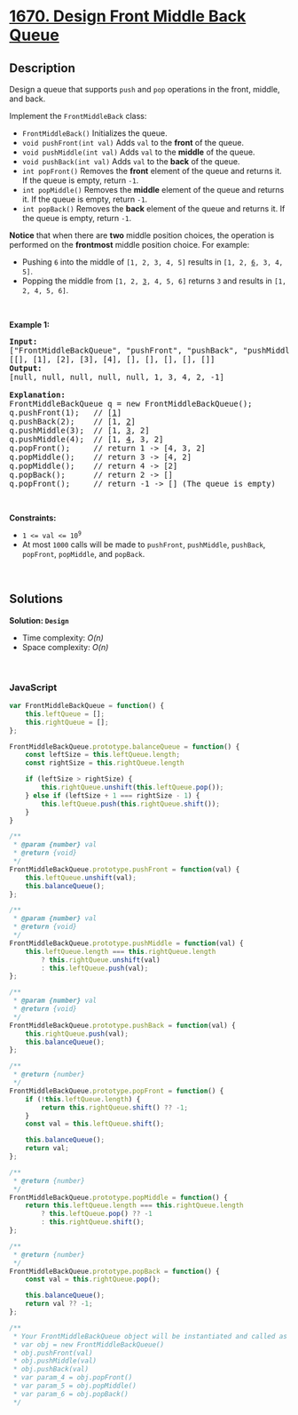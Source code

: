 # [1670. Design Front Middle Back Queue](https://leetcode.com/problems/design-front-middle-back-queue)

## Description

<div class="xFUwe" data-track-load="description_content"><p>Design a queue that supports <code>push</code> and <code>pop</code> operations in the front, middle, and back.</p>

<p>Implement the <code>FrontMiddleBack</code> class:</p>

<ul>
	<li><code>FrontMiddleBack()</code> Initializes the queue.</li>
	<li><code>void pushFront(int val)</code> Adds <code>val</code> to the <strong>front</strong> of the queue.</li>
	<li><code>void pushMiddle(int val)</code> Adds <code>val</code> to the <strong>middle</strong> of the queue.</li>
	<li><code>void pushBack(int val)</code> Adds <code>val</code> to the <strong>back</strong> of the queue.</li>
	<li><code>int popFront()</code> Removes the <strong>front</strong> element of the queue and returns it. If the queue is empty, return <code>-1</code>.</li>
	<li><code>int popMiddle()</code> Removes the <strong>middle</strong> element of the queue and returns it. If the queue is empty, return <code>-1</code>.</li>
	<li><code>int popBack()</code> Removes the <strong>back</strong> element of the queue and returns it. If the queue is empty, return <code>-1</code>.</li>
</ul>

<p><strong>Notice</strong> that when there are <b>two</b> middle position choices, the operation is performed on the <strong>frontmost</strong> middle position choice. For example:</p>

<ul>
	<li>Pushing <code>6</code> into the middle of <code>[1, 2, 3, 4, 5]</code> results in <code>[1, 2, <u>6</u>, 3, 4, 5]</code>.</li>
	<li>Popping the middle from <code>[1, 2, <u>3</u>, 4, 5, 6]</code> returns <code>3</code> and results in <code>[1, 2, 4, 5, 6]</code>.</li>
</ul>

<p>&nbsp;</p>
<p><strong class="example">Example 1:</strong></p>

<pre><strong>Input:</strong>
["FrontMiddleBackQueue", "pushFront", "pushBack", "pushMiddle", "pushMiddle", "popFront", "popMiddle", "popMiddle", "popBack", "popFront"]
[[], [1], [2], [3], [4], [], [], [], [], []]
<strong>Output:</strong>
[null, null, null, null, null, 1, 3, 4, 2, -1]

<strong>Explanation:</strong>
FrontMiddleBackQueue q = new FrontMiddleBackQueue();
q.pushFront(1);   // [<u>1</u>]
q.pushBack(2);    // [1, <u>2</u>]
q.pushMiddle(3);  // [1, <u>3</u>, 2]
q.pushMiddle(4);  // [1, <u>4</u>, 3, 2]
q.popFront();     // return 1 -&gt; [4, 3, 2]
q.popMiddle();    // return 3 -&gt; [4, 2]
q.popMiddle();    // return 4 -&gt; [2]
q.popBack();      // return 2 -&gt; []
q.popFront();     // return -1 -&gt; [] (The queue is empty)
</pre>

<p>&nbsp;</p>
<p><strong>Constraints:</strong></p>

<ul>
	<li><code>1 &lt;= val &lt;= 10<sup>9</sup></code></li>
	<li>At most&nbsp;<code>1000</code>&nbsp;calls will be made to&nbsp;<code>pushFront</code>,&nbsp;<code>pushMiddle</code>,&nbsp;<code>pushBack</code>, <code>popFront</code>, <code>popMiddle</code>, and <code>popBack</code>.</li>
</ul>
</div>

<p>&nbsp;</p>

## Solutions

**Solution: `Design`**
- Time complexity: <em>O(n)</em>
- Space complexity: <em>O(n)</em>

<p>&nbsp;</p>

### **JavaScript**

```js
var FrontMiddleBackQueue = function() {
    this.leftQueue = [];
    this.rightQueue = [];
};

FrontMiddleBackQueue.prototype.balanceQueue = function() {
    const leftSize = this.leftQueue.length;
    const rightSize = this.rightQueue.length

    if (leftSize > rightSize) {
        this.rightQueue.unshift(this.leftQueue.pop());
    } else if (leftSize + 1 === rightSize - 1) {
        this.leftQueue.push(this.rightQueue.shift());
    }
}

/** 
 * @param {number} val
 * @return {void}
 */
FrontMiddleBackQueue.prototype.pushFront = function(val) {
    this.leftQueue.unshift(val);
    this.balanceQueue();
};

/** 
 * @param {number} val
 * @return {void}
 */
FrontMiddleBackQueue.prototype.pushMiddle = function(val) {
    this.leftQueue.length === this.rightQueue.length
        ? this.rightQueue.unshift(val)
        : this.leftQueue.push(val);
};

/** 
 * @param {number} val
 * @return {void}
 */
FrontMiddleBackQueue.prototype.pushBack = function(val) {
    this.rightQueue.push(val);
    this.balanceQueue();
};

/**
 * @return {number}
 */
FrontMiddleBackQueue.prototype.popFront = function() {
    if (!this.leftQueue.length) {
        return this.rightQueue.shift() ?? -1;
    }
    const val = this.leftQueue.shift();

    this.balanceQueue();
    return val;
};

/**
 * @return {number}
 */
FrontMiddleBackQueue.prototype.popMiddle = function() {
    return this.leftQueue.length === this.rightQueue.length
        ? this.leftQueue.pop() ?? -1
        : this.rightQueue.shift();
};

/**
 * @return {number}
 */
FrontMiddleBackQueue.prototype.popBack = function() {
    const val = this.rightQueue.pop();

    this.balanceQueue();
    return val ?? -1;
};

/** 
 * Your FrontMiddleBackQueue object will be instantiated and called as such:
 * var obj = new FrontMiddleBackQueue()
 * obj.pushFront(val)
 * obj.pushMiddle(val)
 * obj.pushBack(val)
 * var param_4 = obj.popFront()
 * var param_5 = obj.popMiddle()
 * var param_6 = obj.popBack()
 */
```
